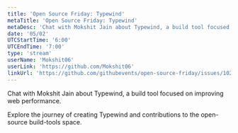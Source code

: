 ```yaml
---
title: 'Open Source Friday: Typewind'
metaTitle: 'Open Source Friday: Typewind'
metaDesc: 'Chat with Mokshit Jain about Typewind, a build tool focused on improving web performance.'
date: '05/02'
UTCStartTime: '6:00'
UTCEndTime: '7:00'
type: 'stream'
userName: 'Mokshit06'
userLink: 'https://github.com/Mokshit06'
linkUrl: 'https://github.com/githubevents/open-source-friday/issues/102'
---
```


Chat with Mokshit Jain about Typewind, a build tool focused on improving web performance.

Explore the journey of creating Typewind and contributions to the open-source build-tools space.
